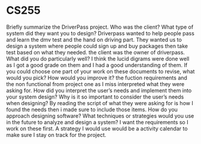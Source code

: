 # CS255
Briefly summarize the DriverPass project. Who was the client? What type of system did they want you to design? Driverpass wanted to help people pass and learn the dmv test and the hand on driving part. They wanted us to design a system where people could sign up and buy packages then take test based on what they needed. the client was the owner of driverpass.
What did you do particularly well? I think the lucid digrams were done well as I got a good grade on them and I had a good understanding of them.
If you could choose one part of your work on these documents to revise, what would you pick? How would you improve it? the fuction requirements and the non functional  from project one as I miss interpreted what they were asking for.
How did you interpret the user’s needs and implement them into your system design? Why is it so important to consider the user’s needs when designing? By reading the script of what they were asking for is how I found the needs then i made sure to include those items.
How do you approach designing software? What techniques or strategies would you use in the future to analyze and design a system? I want the requirements so I work on these first. A strategy I would use would be a activity calendar  to make sure I stay on track for the project.

